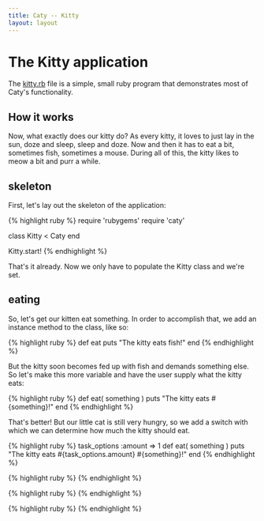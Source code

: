 ```yaml
---
title: Caty -- Kitty
layout: layout
---
```


# The Kitty application #

The [kitty.rb] file is a simple, small ruby program that demonstrates
most of Caty's functionality.


## How it works ##

Now, what exactly does our kitty do? As every kitty, it loves to just
lay in the sun, doze and sleep, sleep and doze. Now and then it has to
eat a bit, sometimes fish, sometimes a mouse. During all of this, the
kitty likes to meow a bit and purr a while.


## skeleton ##

First, let's lay out the skeleton of the application:

{% highlight ruby %}
require 'rubygems'
require 'caty'

class Kitty < Caty
end

Kitty.start!
{% endhighlight %}

That's it already. Now we only have to populate the Kitty class
and we're set.


## eating ##

So, let's get our kitten eat something. In order to accomplish that,
we add an instance method to the class, like so:

{% highlight ruby %}
def eat
    puts "The kitty eats fish!"
end
{% endhighlight %}

But the kitty soon becomes fed up with fish and demands something else.
So let's make this more variable and have the user supply what the kitty
eats:

{% highlight ruby %}
def eat( something )
   puts "The kitty eats #{something}!"
end
{% endhighlight %}

That's better! But our little cat is still very hungry, so we add a
switch with which we can determine how much the kitty should eat.

{% highlight ruby %}
task_options :amount => 1
def eat( something )
   puts "The kitty eats #{task_options.amount} #{something}!"
end
{% endhighlight %}

{% highlight ruby %}
{% endhighlight %}

{% highlight ruby %}
{% endhighlight %}

{% highlight ruby %}
{% endhighlight %}


[kitty.rb]:   /kitty/kitty.rb     "The Kitty example application"

